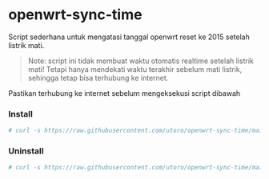 # openwrt-sync-time
Script sederhana untuk mengatasi tanggal openwrt reset ke 2015 setelah listrik mati.

> Note: script ini tidak membuat waktu otomatis realtime setelah listrik mati! Tetapi hanya mendekati waktu terakhir sebelum mati listrik, sehingga tetap bisa terhubung ke internet.

Pastikan terhubung ke internet sebelum mengeksekusi script dibawah
### Install

```bash
# curl -s https://raw.githubusercontent.com/utoro/openwrt-sync-time/main/sync-time | bash -s install
```

### Uninstall

```bash
# curl -s https://raw.githubusercontent.com/utoro/openwrt-sync-time/main/sync-time | bash -s uninstall
```
